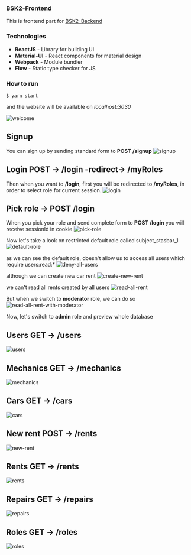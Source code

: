 ### BSK2-Frontend
This is frontend part for 
[BSK2-Backend](https://github.com/stasbar/BSK2-Backend)

### Technologies
- **ReactJS** - Library for building UI
- **Material-UI** - React components for material design
- **Webpack** - Module bundler  
- **Flow** - Static type checker for JS 

### How to run
```
$ yarn start
```
and the website will be available on *localhost:3030*

![welcome](https://i.imgur.com/1SywC6C.png)

## Signup
You can sign up by sending standard form to **POST /signup**
![signup](https://i.imgur.com/ks3gJ19.png)

## Login POST -> /login -redirect-> /myRoles
Then when you want to **/login**, first you will be redirected to **/myRoles**, in order to select role for current session.
![login](https://i.imgur.com/mpcteJz.png)

## Pick role -> POST /login
When you pick your role and send complete form to **POST /login** you will receive sessionId in cookie
![pick-role](https://i.imgur.com/zE4KQLB.png)

Now let's take a look on restricted default role called subject_stasbar_1
![default-role](https://i.imgur.com/RaWECZ9.png)

as we can see the default role, doesn't allow us to access all users which require users:read:*
![deny-all-users](https://i.imgur.com/ylhDoYB.png)

although we can create new car rent
![create-new-rent](https://i.imgur.com/w05WLrj.png)

we can't read all rents created by all users
![read-all-rent](https://i.imgur.com/grMWhSf.png)

But when we switch to **moderator** role, we can do so
![read-all-rent-with-moderator](https://i.imgur.com/hFt8SYk.png)


Now, let's switch to **admin** role and preview whole database

## Users GET -> /users
![users](https://i.imgur.com/L42BNso.png)

## Mechanics GET -> /mechanics
![mechanics](https://i.imgur.com/ULBfL4I.png)

## Cars GET -> /cars
![cars](https://i.imgur.com/9t4iuqi.png)

## New rent POST -> /rents
![new-rent](https://i.imgur.com/nZZaxhM.png)

## Rents GET -> /rents
![rents](https://i.imgur.com/gCYeLpL.png)

## Repairs GET -> /repairs
![repairs](https://i.imgur.com/IAuSVr8.png)

## Roles GET -> /roles
![roles](https://i.imgur.com/ZFNdMfw.png)







